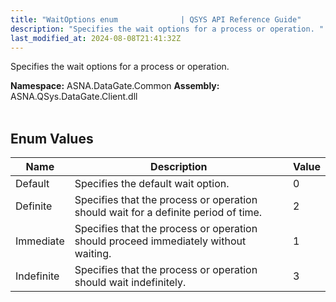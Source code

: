 ```yaml
---
title: "WaitOptions enum              | QSYS API Reference Guide"
description: "Specifies the wait options for a process or operation. "
last_modified_at: 2024-08-08T21:41:32Z
---
```


Specifies the wait options for a process or operation.

**Namespace:** ASNA.DataGate.Common
**Assembly:** ASNA.QSys.DataGate.Client.dll
<br>
<br>

## Enum Values

| Name | Description | Value
| --- | --- | --- 
| Default | Specifies the default wait option. | 0 |
| Definite | Specifies that the process or operation should wait for a definite period of time. | 2 |
| Immediate | Specifies that the process or operation should proceed immediately without waiting. | 1 |
| Indefinite | Specifies that the process or operation should wait indefinitely. | 3 |
